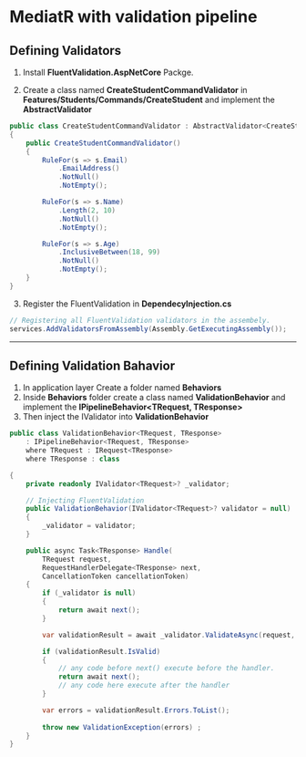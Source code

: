 # MediatR with validation pipeline

## Defining Validators
1. Install **FluentValidation.AspNetCore** Packge.

2. Create a class named **CreateStudentCommandValidator** in **Features/Students/Commands/CreateStudent** and implement the **AbstractValidator**
```C#
public class CreateStudentCommandValidator : AbstractValidator<CreateStudentCommand>
{
	public CreateStudentCommandValidator()
	{
		RuleFor(s => s.Email)
			.EmailAddress()
			.NotNull()
			.NotEmpty();

		RuleFor(s => s.Name)
			.Length(2, 10)
			.NotNull()
			.NotEmpty();

		RuleFor(s => s.Age)
			.InclusiveBetween(18, 99)
			.NotNull()
			.NotEmpty();
	}
}
```

3. Register the FluentValidation in **DependecyInjection.cs**
```C#
// Registering all FluentValidation validators in the assembely.
services.AddValidatorsFromAssembly(Assembly.GetExecutingAssembly());
```
---

## Defining Validation Bahavior
1. In application layer Create a folder named **Behaviors**
2. Inside **Behaviors** folder create a class named **ValidationBehavior** and implement the **IPipelineBehavior<TRequest, TResponse>**
3. Then inject the IValidator into **ValidationBehavior**
```C#
public class ValidationBehavior<TRequest, TResponse> 
    : IPipelineBehavior<TRequest, TResponse>
    where TRequest : IRequest<TResponse>
    where TResponse : class

{
    private readonly IValidator<TRequest>? _validator;

    // Injecting FluentValidation
    public ValidationBehavior(IValidator<TRequest>? validator = null)
    {
        _validator = validator;
    }

    public async Task<TResponse> Handle(
        TRequest request,
        RequestHandlerDelegate<TResponse> next,
        CancellationToken cancellationToken)
    {
        if (_validator is null)
        {
            return await next();
        }

        var validationResult = await _validator.ValidateAsync(request, cancellationToken);

        if (validationResult.IsValid)
        {
            // any code before next() execute before the handler.
            return await next();
            // any code here execute after the handler
        }

        var errors = validationResult.Errors.ToList();
        
        throw new ValidationException(errors) ;
    }
}
```

